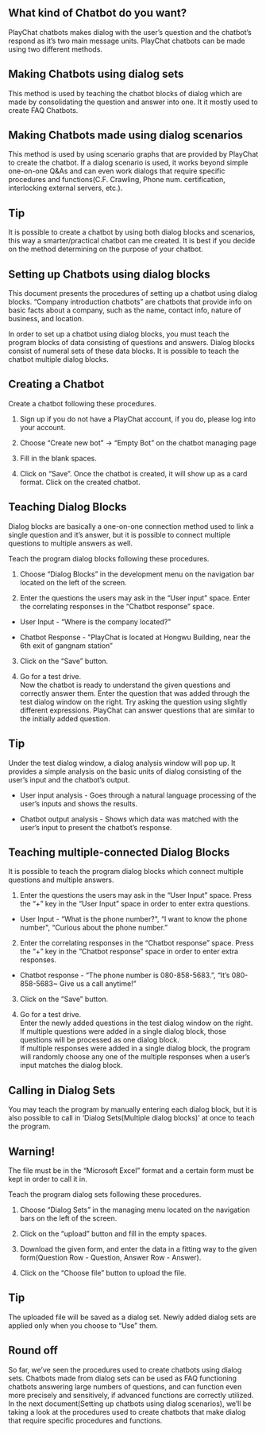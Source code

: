 ## What kind of Chatbot do you want?

PlayChat chatbots makes dialog with the user’s question and the chatbot’s respond as it’s two main message units. PlayChat chatbots can be made using two different methods.

## Making Chatbots using dialog sets

This method is used by teaching the chatbot blocks of dialog which are made by consolidating the question and answer into one. It it mostly used to create FAQ Chatbots.

## Making Chatbots made using dialog scenarios

This method is used by using scenario graphs that are provided by PlayChat to create the chatbot. If a dialog scenario is used, it works beyond simple one-on-one Q&As and can even work dialogs that require specific procedures and functions(C.F. Crawling, Phone num. certification, interlocking external servers, etc.).

## Tip

It is possible to create a chatbot by using both dialog blocks and scenarios, this way a smarter/practical chatbot can me created. It is best if you decide on the method determining on the purpose of your chatbot.

## Setting up Chatbots using dialog blocks

This document presents the procedures of setting up a chatbot using dialog blocks. “Company introduction chatbots” are chatbots that provide info on basic facts about a company, such as the name, contact info, nature of business, and location.

In order to set up a chatbot using dialog blocks, you must teach the program blocks of data consisting of questions and answers. Dialog blocks consist of numeral sets of these data blocks. It is possible to teach the chatbot multiple dialog blocks.

## Creating a Chatbot

Create a chatbot following these procedures.

1. Sign up if you do not have a PlayChat account, if you do, please log into your account.

2. Choose “Create new bot” -> “Empty Bot” on the chatbot managing page

3. Fill in the blank spaces.

4. Click on “Save”. Once the chatbot is created, it will show up as a card format. Click on the created chatbot.

## Teaching Dialog Blocks

Dialog blocks are basically a one-on-one connection method used to link a single question and it’s answer, but it is possible to connect multiple questions to multiple answers as well.

Teach the program dialog blocks following these procedures.

1. Choose “Dialog Blocks” in the development menu on the navigation bar located on the left of the screen.

2. Enter the questions the users may ask in the “User input” space. Enter the correlating responses in the “Chatbot response” space.

* User Input - “Where is the company located?"

* Chatbot Response - "PlayChat is located at Hongwu Building, near the 6th exit of gangnam station”

3. Click on the “Save” button.

4. Go for a test drive.  
Now the chatbot is ready to understand the given questions and correctly answer them. Enter the question that was added through the test dialog window on the right. Try asking the question using slightly different expressions. PlayChat can answer questions that are similar to the initially added question.

## Tip

Under the test dialog window, a dialog analysis window will pop up. It provides a simple analysis on the basic units of dialog consisting of the user’s input and the chatbot’s output.

* User input analysis - Goes through a natural language processing of the user’s inputs and shows the results.

* Chatbot output analysis - Shows which data was matched with the user’s input to present the chatbot’s response.

## Teaching multiple-connected Dialog Blocks

It is possible to teach the program dialog blocks which connect multiple questions and multiple answers.

1. Enter the questions the users may ask in the “User Input” space. Press the “+” key in the “User Input” space in order to enter extra questions.

* User Input - “What is the phone number?", “I want to know the phone number", “Curious about the phone number.”

2. Enter the correlating responses in the “Chatbot response” space. Press the “+” key in the “Chatbot response” space in order to enter extra responses.

* Chatbot response - “The phone number is 080-858-5683.”, “It’s 080-858-5683~ Give us a call anytime!”

3. Click on the “Save” button.

4. Go for a test drive.  
Enter the newly added questions in the test dialog window on the right. If multiple questions were added in a single dialog block, those questions will be processed as one dialog block.  
If multiple responses were added in a single dialog block, the program will randomly choose any one of the multiple responses when a user’s input matches the dialog block.

## Calling in Dialog Sets

You may teach the program by manually entering each dialog block, but it is also possible to call in ‘Dialog Sets(Multiple dialog blocks)’ at once to teach the program.

## Warning!

The file must be in the “Microsoft Excel” format and a certain form must be kept in order to call it in.

Teach the program dialog sets following these procedures.

1. Choose “Dialog Sets” in the managing menu located on the navigation bars on the left of the screen.

2. Click on the “upload” button and fill in the empty spaces.

3. Download the given form, and enter the data in a fitting way to the given form(Question Row - Question, Answer Row - Answer).

4. Click on the “Choose file” button to upload the file.

## Tip

The uploaded file will be saved as a dialog set. Newly added dialog sets are applied only when you choose to “Use” them.

## Round off

So far, we’ve seen the procedures used to create chatbots using dialog sets. Chatbots made from dialog sets can be used as FAQ functioning chatbots answering large numbers of questions, and can function even more precisely and sensitively, if advanced functions are correctly utilized. In the next document(Setting up chatbots using dialog scenarios), we’ll be taking a look at the procedures used to create chatbots that make dialog that require specific procedures and functions.
